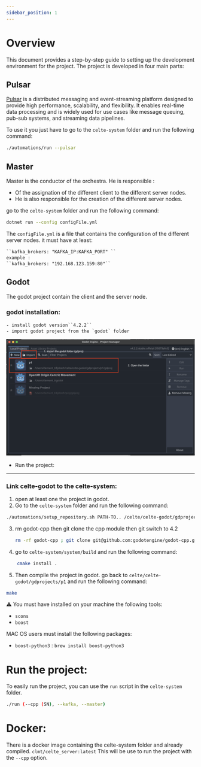 ```yaml
---
sidebar_position: 1
---
```



# Overview

This document provides a step-by-step guide to setting up the development environment for the project. The project is developed in four main parts:

## Pulsar

[Pulsar](https://pulsar.apache.org/) is a distributed messaging and event-streaming platform designed to provide high performance, scalability, and flexibility. It enables real-time data processing and is widely used for use cases like message queuing, pub-sub systems, and streaming data pipelines.

To use it you just have to go to the `celte-system` folder and run the following command:

```bash
./automations/run --pulsar
```

## Master

Master is the conductor of the orchestra. He is responsible :

* Of the assignation of the different client to the different server nodes.
* He is also responsible for the creation of the different server nodes.

go to the `celte-system` folder and run the following command:

```bash
dotnet run --config configFile.yml
```

The `configFile.yml` is a file that contains the configuration of the different server nodes.
it must have at least:

    ``kafka_brokers: "KAFKA_IP:KAFKA_PORT" ``
    example :
    ``kafka_brokers: "192.168.123.159:80"``

## Godot

The godot project contain the client and the server node.

### godot installation:

    - install godot version``4.2.2``
    - import godot project from the `godot` folder

![import godot project](./images/import_godot_project.png)

- Run the project:

---

### Link celte-godot to the celte-system:

1. open at least one the project in godot.
2. Go to the `celte-system` folder and run the following command:

```bash
./automations/setup_repository.sh PATH-TO.. /celte/celte-godot/gdprojects/p1/gdproj
```

3. rm godot-cpp then git clone the cpp module then git switch to 4.2

   ```bash
   rm -rf godot-cpp ; git clone git@github.com:godotengine/godot-cpp.git ; cd godot-cpp ; git checkout 4.2
   ```
4. go to `celte-system/system/build` and run the following command:

```bash
    cmake install .
```

5. Then compile the project in godot.
   go back to ``celte/celte-godot/gdprojects/p1`` and run the following command:

```bash
make
```

⚠️ You must have installed on your machine the following tools:

- `scons`
- `boost`

MAC OS users must install the following packages:

- `boost-python3` : `brew install boost-python3`

# Run the project:

To easily run the project, you can use the `run` script in the `celte-system` folder.

```bash
./run (--cpp (SN), --kafka, --master)
```

# Docker:

There is a docker image containing the celte-system folder and already compiled.
`clmt/celte_server:latest`
This will be use to run the project with the `--cpp` option.
